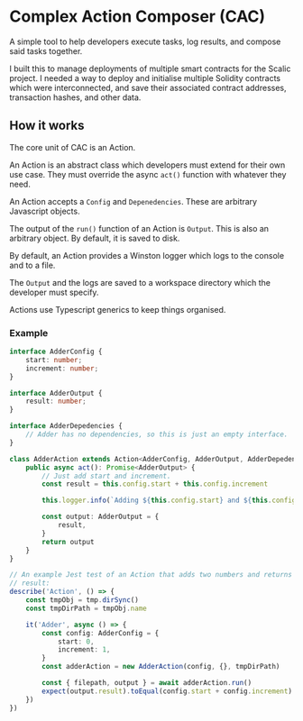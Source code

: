 # Complex Action Composer (CAC)

A simple tool to help developers execute tasks, log results, and compose said
tasks together.

I built this to manage deployments of multiple smart contracts for the Scalic
project. I needed a way to deploy and initialise multiple Solidity contracts
which were interconnected, and save their associated contract addresses,
transaction hashes, and other data.

## How it works

The core unit of CAC is an Action.

An Action is an abstract class which developers must extend for their own use
case. They must override the async `act()` function with whatever they need.

An Action accepts a `Config` and `Depenedencies`. These are arbitrary
Javascript objects.

The output of the `run()` function of an Action is `Output`. This is also an
arbitrary object. By default, it is saved to disk.

By default, an Action provides a Winston logger which logs to the console and
to a file.

The `Output` and the logs are saved to a workspace directory which the
developer must specify.

Actions use Typescript generics to keep things organised.

### Example

```typescript
interface AdderConfig {
    start: number;
    increment: number;
}

interface AdderOutput {
    result: number;
}

interface AdderDepedencies {
    // Adder has no dependencies, so this is just an empty interface.
}

class AdderAction extends Action<AdderConfig, AdderOutput, AdderDepedencies> {
    public async act(): Promise<AdderOutput> {
        // Just add start and increment.
        const result = this.config.start + this.config.increment

        this.logger.info(`Adding ${this.config.start} and ${this.config.increment} to get ${result}`)

        const output: AdderOutput = {
            result,
        }
        return output
    }
}

// An example Jest test of an Action that adds two numbers and returns the
// result:
describe('Action', () => {
    const tmpObj = tmp.dirSync()
    const tmpDirPath = tmpObj.name

    it('Adder', async () => {
        const config: AdderConfig = {
            start: 0,
            increment: 1,
        }
        const adderAction = new AdderAction(config, {}, tmpDirPath)

        const { filepath, output } = await adderAction.run()
        expect(output.result).toEqual(config.start + config.increment)
    })
})
```
